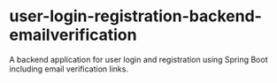 # user-login-registration-backend-emailverification
A backend application for user login and registration using Spring Boot including email verification links.
